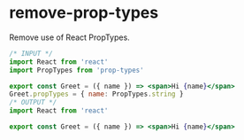 # remove-prop-types

Remove use of React PropTypes.

```jsx
/* INPUT */
import React from 'react'
import PropTypes from 'prop-types'

export const Greet = ({ name }) => <span>Hi {name}</span>
Greet.propTypes = { name: PropTypes.string }
/* OUTPUT */
import React from 'react'

export const Greet = ({ name }) => <span>Hi {name}</span>
```
